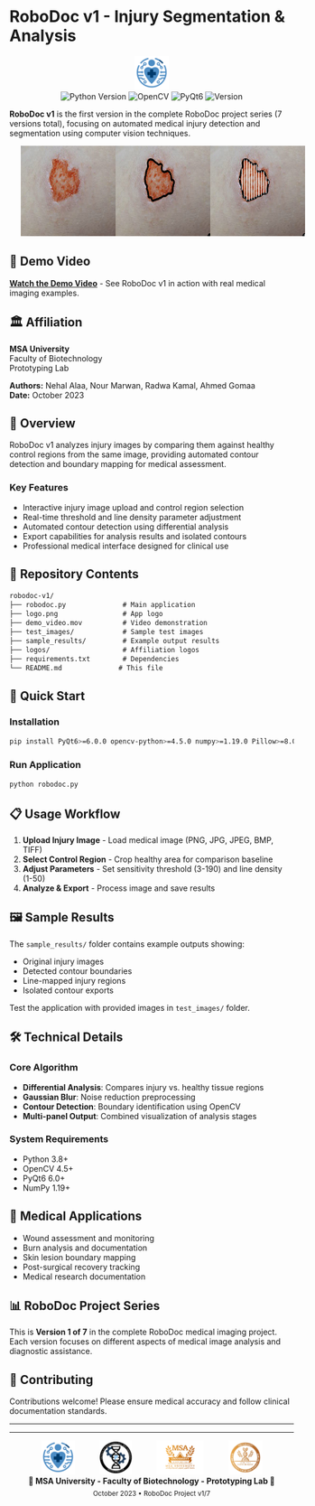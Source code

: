 # RoboDoc v1 - Injury Segmentation & Analysis

<div align="center">
  <img src="logos/robodoc_logo.png" alt="Prototyping Lab" height="60" style="margin: 0 20px;">
</div>


<div align="center">
  <img src="https://img.shields.io/badge/Python-3.8%2B-blue.svg" alt="Python Version">
  <img src="https://img.shields.io/badge/OpenCV-4.5%2B-green.svg" alt="OpenCV">
  <img src="https://img.shields.io/badge/PyQt6-6.0%2B-orange.svg" alt="PyQt6">
  <img src="https://img.shields.io/badge/Version-1%2F7-brightgreen.svg" alt="Version">
</div>

**RoboDoc v1** is the first version in the complete RoboDoc project series (7 versions total), focusing on automated medical injury detection and segmentation using computer vision techniques.

<div align="center">
  <img src="sample_results/sample_result_3.png" alt="sample_result" height="160" style="margin: 0 20px;">
</div>

## 🎥 Demo Video

[**Watch the Demo Video**](demo_video.mov) - See RoboDoc v1 in action with real medical imaging examples.

## 🏛️ Affiliation

**MSA University**  
Faculty of Biotechnology  
Prototyping Lab  

**Authors:** Nehal Alaa, Nour Marwan, Radwa Kamal, Ahmed Gomaa  
**Date:** October 2023

## 🔬 Overview

RoboDoc v1 analyzes injury images by comparing them against healthy control regions from the same image, providing automated contour detection and boundary mapping for medical assessment.

### Key Features
- Interactive injury image upload and control region selection
- Real-time threshold and line density parameter adjustment  
- Automated contour detection using differential analysis
- Export capabilities for analysis results and isolated contours
- Professional medical interface designed for clinical use

## 📁 Repository Contents

```
robodoc-v1/
├── robodoc.py              # Main application
├── logo.png                # App logo
├── demo_video.mov          # Video demonstration
├── test_images/            # Sample test images
├── sample_results/         # Example output results
├── logos/                  # Affiliation logos
├── requirements.txt        # Dependencies
└── README.md              # This file
```

## 🚀 Quick Start

### Installation
```bash
pip install PyQt6>=6.0.0 opencv-python>=4.5.0 numpy>=1.19.0 Pillow>=8.0.0
```

### Run Application
```bash
python robodoc.py
```

## 📋 Usage Workflow

1. **Upload Injury Image** - Load medical image (PNG, JPG, JPEG, BMP, TIFF)
2. **Select Control Region** - Crop healthy area for comparison baseline
3. **Adjust Parameters** - Set sensitivity threshold (3-190) and line density (1-50)
4. **Analyze & Export** - Process image and save results

## 🖼️ Sample Results

The `sample_results/` folder contains example outputs showing:
- Original injury images
- Detected contour boundaries
- Line-mapped injury regions
- Isolated contour exports

Test the application with provided images in `test_images/` folder.

## 🛠️ Technical Details

### Core Algorithm
- **Differential Analysis**: Compares injury vs. healthy tissue regions
- **Gaussian Blur**: Noise reduction preprocessing
- **Contour Detection**: Boundary identification using OpenCV
- **Multi-panel Output**: Combined visualization of analysis stages

### System Requirements
- Python 3.8+
- OpenCV 4.5+
- PyQt6 6.0+
- NumPy 1.19+

## 🏥 Medical Applications

- Wound assessment and monitoring
- Burn analysis and documentation
- Skin lesion boundary mapping
- Post-surgical recovery tracking
- Medical research documentation

## 📊 RoboDoc Project Series

This is **Version 1 of 7** in the complete RoboDoc medical imaging project. Each version focuses on different aspects of medical image analysis and diagnostic assistance.

## 🤝 Contributing

Contributions welcome! Please ensure medical accuracy and follow clinical documentation standards.


---

---

<div align="center">
  <img src="logos/robodoc_logo.png" alt="Prototyping Lab" height="60" style="margin: 0 20px;">
  <img src="logos/prototyping_lab_logo.PNG" alt="Prototyping Lab" height="60" style="margin: 0 20px;">
  <img src="logos/msa_university_logo.png" alt="MSA University" height="60" style="margin: 0 20px;">
  <img src="logos/biotechnology_faculty_logo.png" alt="Faculty of Biotechnology" height="60" style="margin: 0 20px;">
</div>

<div align="center">
  <strong>🏥 MSA University - Faculty of Biotechnology - Prototyping Lab 🏥</strong>
  <br>
  <sub>October 2023 • RoboDoc Project v1/7</sub>
</div>
